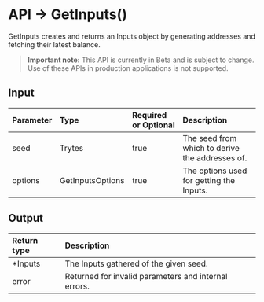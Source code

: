 # API -> GetInputs()
GetInputs creates and returns an Inputs object by generating addresses and fetching their latest balance.
> **Important note:** This API is currently in Beta and is subject to change. Use of these APIs in production applications is not supported.


## Input

| Parameter       | Type | Required or Optional | Description |
|:---------------|:--------|:--------| :--------|
| seed | Trytes | true | The seed from which to derive the addresses of.  |
| options | GetInputsOptions | true | The options used for getting the Inputs.  |




## Output

| Return type     | Description |
|:---------------|:--------|
| *Inputs | The Inputs gathered of the given seed. |
| error | Returned for invalid parameters and internal errors. |



